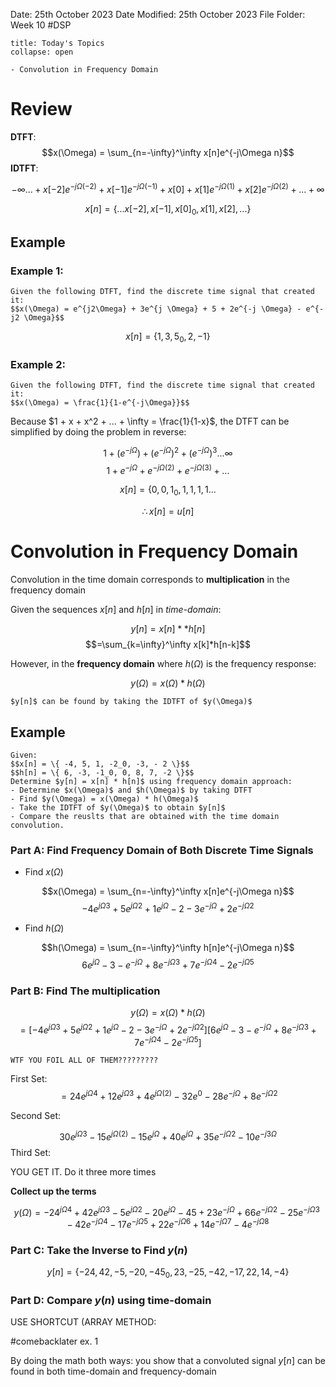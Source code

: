 Date: 25th October 2023
Date Modified: 25th October 2023
File Folder: Week 10
#DSP

```ad-abstract
title: Today's Topics
collapse: open

- Convolution in Frequency Domain

```

# Review

**DTFT**:
$$x(\Omega) = \sum_{n=-\infty}^\infty x[n]e^{-j\Omega n}$$
**IDTFT**:

$$-\infty... + x[-2] e^{-j\Omega(-2)} + x[-1] e^{-j\Omega(-1)} +x[0] + x[1] e^{-j\Omega(1)} + x[2] e^{-j\Omega(2)} + ... + \infty$$

$$x[n] = \{ ... x[-2], x[-1], x[0]_0, x[1], x[2], ... \}$$

## Example

### Example 1:

```ad-question
Given the following DTFT, find the discrete time signal that created it:
$$x(\Omega) = e^{j2\Omega} + 3e^{j \Omega} + 5 + 2e^{-j \Omega} - e^{-j2 \Omega}$$
```

$$x[n] = \{ 1, 3, 5_0, 2, -1 \}$$

### Example 2:

```ad-question
Given the following DTFT, find the discrete time signal that created it:
$$x(\Omega) = \frac{1}{1-e^{-j\Omega}}$$
```

Because $1 + x + x^2 + ... + \infty = \frac{1}{1-x}$, the DTFT can be simplified by doing the problem in reverse:

$$1 + (e^{-j\Omega}) + (e^{-j\Omega})^2 + (e^{-j\Omega})^3... \infty$$
$$1 + e^{-j\Omega}+ e^{-j\Omega (2)} + e^{-j\Omega (3)}+...$$

$$x[n] = \{ 0, 0, 1_0, 1, 1, 1,1...$$

$$\therefore x[n] = u[n]$$

# Convolution in Frequency Domain

Convolution in the time domain corresponds to **multiplication** in the frequency domain

Given the sequences $x[n]$ and $h[n]$ in *time-domain*:

$$y[n] = x[n]**h[n]$$
$$=\sum_{k=\infty}^\infty x[k]*h[n-k]$$

However, in the **frequency domain** where $h(\Omega)$ is the frequency response:

$$y(\Omega) = x(\Omega) * h(\Omega)$$
```ad-note
$y[n]$ can be found by taking the IDTFT of $y(\Omega)$
```

## Example

```ad-question
Given:
$$x[n] = \{ -4, 5, 1, -2_0, -3, - 2 \}$$
$$h[n] = \{ 6, -3, -1_0, 0, 8, 7, -2 \}$$
Determine $y[n] = x[n] * h[n]$ using frequency domain approach:
- Determine $x(\Omega)$ and $h(\Omega)$ by taking DTFT
- Find $y(\Omega) = x(\Omega) * h(\Omega)$
- Take the IDTFT of $y(\Omega)$ to obtain $y[n]$
- Compare the reuslts that are obtained with the time domain convolution.
```

### Part A: Find Frequency Domain of Both Discrete Time Signals

- Find $x(\Omega)$

$$x(\Omega) = \sum_{n=-\infty}^\infty x[n]e^{-j\Omega n}$$
$$-4e^{j\Omega3}+5e^{j\Omega2}+ 1e^{j\Omega}-2-3e^{-j\Omega}+2e^{-j\Omega2}$$

- Find $h(\Omega)$


$$h(\Omega) = \sum_{n=-\infty}^\infty h[n]e^{-j\Omega n}$$
$$6e^{j\Omega}-3 - e^{-j\Omega}+8e^{-j\Omega3}+7e^{-j\Omega4}-2e^{-j\Omega5}$$

### Part B: Find The multiplication

$$y(\Omega) = x(\Omega) * h(\Omega)$$
$$=[-4e^{j\Omega3}+5e^{j\Omega2}+ 1e^{j\Omega}-2-3e^{-j\Omega}+2e^{-j\Omega2}][6e^{j\Omega}-3 - e^{-j\Omega}+8e^{-j\Omega3}+7e^{-j\Omega4}-2e^{-j\Omega5}]$$

```ad-warning
WTF YOU FOIL ALL OF THEM?????????
```

First Set:
$$=24e^{j\Omega 4} + 12e^{j\Omega 3} + 4e^{j\Omega(2)} - 32e^0 - 28e^{-j\Omega}+8e^{-j\Omega 2}$$

Second Set:

$$30e^{j\Omega 3} -15e^{j\Omega(2)} - 15e^{j\Omega} + 40e^{j\Omega} + 35e^{-j\Omega2} -10e^{-j3\Omega}$$
Third Set:

YOU GET IT. Do it three more times

**Collect up the terms**

$$y(\Omega) = -24^{j\Omega 4} + 42e^{j\Omega 3}-5e^{j\Omega 2}-20e^{j\Omega}-45 +23e^{-j\Omega} + 66e^{-j\Omega2} - 25e^{-j \Omega 3} -42 e^{-j\Omega 4} - 17e^{-j\Omega5} + 22 e^{-j\Omega6} + 14 e^{-j\Omega7} - 4e^{-j\Omega8}$$

### Part C: Take the Inverse to Find $y(n)$

$$y[n] = \{ -24, 42, -5, -20, -45_0, 23, -25, -42, -17, 22, 14, -4 \}$$

### Part D: Compare $y(n)$ using time-domain

USE SHORTCUT (ARRAY METHOD:

#comebacklater ex. 1

By doing the math both ways: you show that a convoluted signal $y[n]$  can be found in both time-domain and frequency-domain